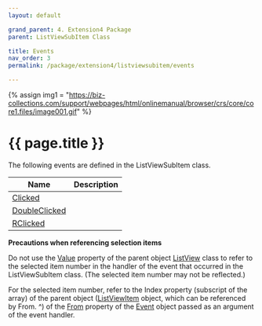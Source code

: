 ```yaml
---
layout: default

grand_parent: 4. Extension4 Package
parent: ListViewSubItem Class

title: Events
nav_order: 3
permalink: /package/extension4/listviewsubitem/events

---
```

{% assign img1 = "https://biz-collections.com/support/webpages/html/onlinemanual/browser/crs/core/core1.files/image001.gif" %}


# {{ page.title }}

The following events are defined in the ListViewSubItem class.

|Name       | Description     |
|----------	|-----------------|
|[Clicked](/package/extension4/listviewsubitem/events/clicked) | |
|[DoubleClicked](/package/extension4/listviewsubitem/events/doubleclicked) | |
|[RClicked](/package/extension4/listviewsubitem/events/rclicked) | |

<b>Precautions when referencing selection items</b>

Do not use the [Value]() property of the parent object [ListView]() class to refer to the selected item number in the handler of the event that occurred in the ListViewSubItem class. (The selected item number may not be reflected.)

For the selected item number, refer to the Index property (subscript of the array) of the parent object ([ListViewItem]() object, which can be referenced by From. ^) of the [From]() property of the [Event]() object passed as an argument of the event handler.